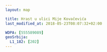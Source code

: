 ```yaml
---
layout: map

title: Hrast u ulici Mije Kovačevića
last_modified_at: 2018-05-23T08:07:32+02:00

WDPA: [555589089]
geoSrbija:
  L1_182: [202]
---
```

